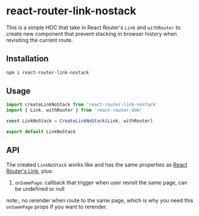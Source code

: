 # react-router-link-nostack

This is a simple HOC that take in React Router's `Link` and `withRouter` to create new component that prevent stacking in browser history when revisiting the current route.

## Installation

```bash
npm i react-router-link-nostack
```

## Usage

```jsx
import createLinkNoStack from 'react-router-link-nostack'
import { Link, withRouter } from 'react-router-dom'

const LinkNoStack = CreateLinkNoStack(Link, withRouter)

export default LinkNoStack

```

## API

The created `LinkNoStack` works like and has the same properties as [React Router's Link](https://reacttraining.com/react-router/web/api/Link), plus:

1. `onSamePage`: callback that trigger when user revisit the same page, can be undefined or null

note:, no rerender when route to the same page, which is why you need this `onSamePage` props if you want to rerender.
